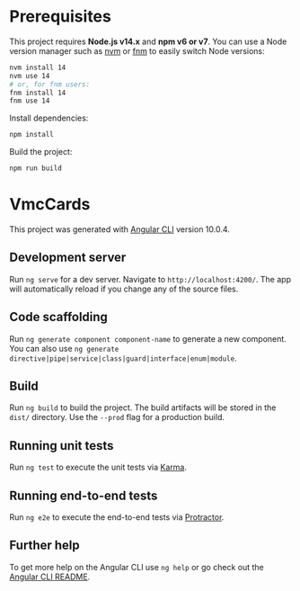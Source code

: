 # Prerequisites

This project requires **Node.js v14.x** and **npm v6 or v7**. You can use a Node version manager such as [nvm](https://github.com/nvm-sh/nvm) or [fnm](https://github.com/Schniz/fnm) to easily switch Node versions:

```sh
nvm install 14
nvm use 14
# or, for fnm users:
fnm install 14
fnm use 14
```

Install dependencies:

```sh
npm install
```

Build the project:

```sh
npm run build
```

# VmcCards

This project was generated with [Angular CLI](https://github.com/angular/angular-cli) version 10.0.4.

## Development server

Run `ng serve` for a dev server. Navigate to `http://localhost:4200/`. The app will automatically reload if you change any of the source files.

## Code scaffolding

Run `ng generate component component-name` to generate a new component. You can also use `ng generate directive|pipe|service|class|guard|interface|enum|module`.

## Build

Run `ng build` to build the project. The build artifacts will be stored in the `dist/` directory. Use the `--prod` flag for a production build.

## Running unit tests

Run `ng test` to execute the unit tests via [Karma](https://karma-runner.github.io).

## Running end-to-end tests

Run `ng e2e` to execute the end-to-end tests via [Protractor](http://www.protractortest.org/).

## Further help

To get more help on the Angular CLI use `ng help` or go check out the [Angular CLI README](https://github.com/angular/angular-cli/blob/master/README.md).
